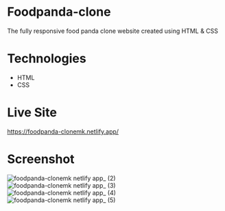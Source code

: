 # Foodpanda-clone
The fully responsive food panda clone website created using HTML &amp; CSS

# Technologies
- HTML
- CSS

# Live Site
https://foodpanda-clonemk.netlify.app/

# Screenshot
![foodpanda-clonemk netlify app_ (2)](https://github.com/Evilking009/Foodpanda-clone/assets/4027728/d65a2679-4327-4cea-b1d8-a3a1a5851163)
![foodpanda-clonemk netlify app_ (3)](https://github.com/Evilking009/Foodpanda-clone/assets/4027728/46327502-9044-41eb-8e3a-d710e73b89e2)
![foodpanda-clonemk netlify app_ (4)](https://github.com/Evilking009/Foodpanda-clone/assets/4027728/87967d35-245b-4587-80c8-9cf001490df0)
![foodpanda-clonemk netlify app_ (5)](https://github.com/Evilking009/Foodpanda-clone/assets/4027728/8a90eaf6-827a-4447-91f5-948a8adb628b)



